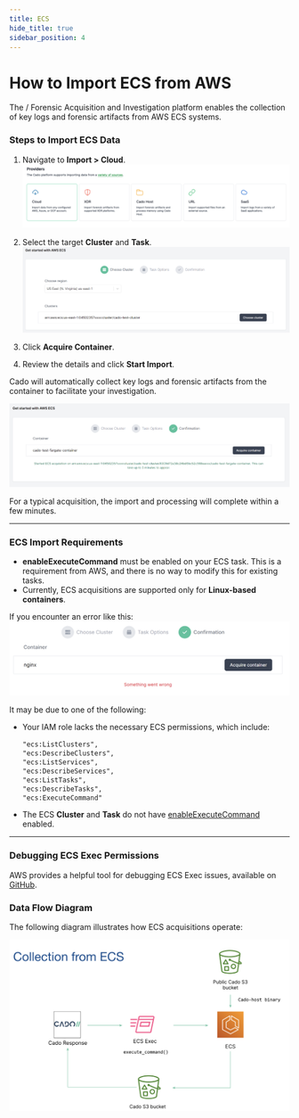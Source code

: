 ```yaml
---
title: ECS
hide_title: true
sidebar_position: 4
---
```


# How to Import ECS from AWS

The / Forensic Acquisition and Investigation platform enables the collection of key logs and forensic artifacts from AWS ECS systems.

### Steps to Import ECS Data

1. Navigate to **Import > Cloud**.
   ![Import ECS 1](/img/import-cloud-focus.png)

2. Select the target **Cluster** and **Task**.
   ![Import ECS 2](/img/ecs_2.png)

3. Click **Acquire Container**.

4. Review the details and click **Start Import**.

Cado will automatically collect key logs and forensic artifacts from the container to facilitate your investigation.

![Import ECS 3](/img/ecs_3.png)

For a typical acquisition, the import and processing will complete within a few minutes.

---

### ECS Import Requirements

- **enableExecuteCommand** must be enabled on your ECS task. This is a requirement from AWS, and there is no way to modify this for existing tasks. 
- Currently, ECS acquisitions are supported only for **Linux-based containers**.

If you encounter an error like this:
![ECS Error](/img/ecs_error.png)

It may be due to one of the following:
- Your IAM role lacks the necessary ECS permissions, which include:
   ```
   "ecs:ListClusters",
   "ecs:DescribeClusters",
   "ecs:ListServices",
   "ecs:DescribeServices",
   "ecs:ListTasks",
   "ecs:DescribeTasks",
   "ecs:ExecuteCommand"
   ```
- The ECS **Cluster** and **Task** do not have [enableExecuteCommand](https://docs.aws.amazon.com/AmazonECS/latest/developerguide/ecs-exec.html) enabled.

---

### Debugging ECS Exec Permissions

AWS provides a helpful tool for debugging ECS Exec issues, available on [GitHub](https://github.com/aws-containers/amazon-ecs-exec-checker).

### Data Flow Diagram

The following diagram illustrates how ECS acquisitions operate:

![ECS Data Flow](/img/ecs-collection.png)
